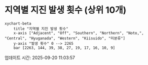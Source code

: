 # 지역별 지진 발생 횟수 (상위 10개)

```mermaid
xychart-beta
    title "지역별 지진 발생 횟수"
    x-axis ["Adjacent", "Off", "Southern", "Northern", "Noto,", "Central", "Hyuganada", "Western", "Kiisuido", "미분류"]
    y-axis "발생 횟수" 0 --> 2265
    bar [2263, 144, 39, 38, 27, 19, 17, 16, 10, 9]
```

업데이트 시간: 2025-09-20 11:03:57

